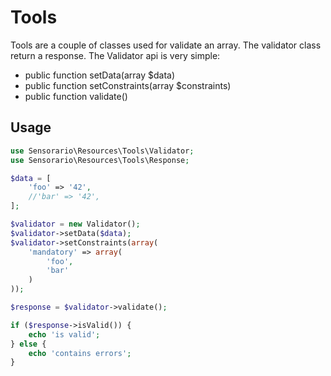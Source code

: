 # Tools

Tools are a couple of classes used for validate an array. The validator class
return a response. The Validator api is very simple:

 - public function setData(array $data)
 - public function setConstraints(array $constraints)
 - public function validate()

## Usage

```php
use Sensorario\Resources\Tools\Validator;
use Sensorario\Resources\Tools\Response;

$data = [
    'foo' => '42',
    //'bar' => '42',
];

$validator = new Validator();
$validator->setData($data);
$validator->setConstraints(array(
    'mandatory' => array(
        'foo',
        'bar'
    )
));

$response = $validator->validate();

if ($response->isValid()) {
    echo 'is valid';
} else {
    echo 'contains errors';
}
```
